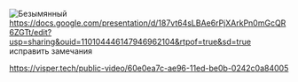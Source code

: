 
![Безымянный](https://user-images.githubusercontent.com/97598502/212290268-f6e5231c-9771-496e-9f17-25838fb0876b.png)
https://docs.google.com/presentation/d/187vt64sLBAe6rPjXArkPn0mGcQR6ZGTt/edit?usp=sharing&ouid=110104446147946962104&rtpof=true&sd=true исправить замечания 




https://visper.tech/public-video/60e0ea7c-ae96-11ed-be0b-0242c0a84005
